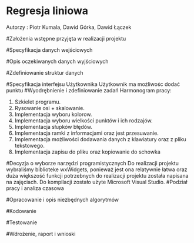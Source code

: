 # Regresja liniowa
Autorzy : Piotr Kumala, Dawid Górka, Dawid Łączek

#Założenia wstępne przyjęta w realizacji projektu

#Specyfikacja danych wejściowych

#Opis oczekiwanych danych wyjściowych

#Zdefiniowanie struktur danych

#Specyfikacja interfejsu Użytkownika
Użytkownik ma możliwośc dodać punktu 
#Wyodrębnienie i zdefiniowanie zadań
Harmonogram pracy:
1. Szkielet programu.
2. Rysowanie osi + skalowanie.
3. Implementacja wyboru kolorow.
4. Implementacja wyboru wielkości punktów i ich rodzajów.
5. Implementacja słupków błędów.
6. Implementacja ramki z informacjami oraz jest przesuwanie.
7. Implementacja możliwości dodawania danych z klawiatury oraz z pliku tekstowego.
8. Implementacja zapisu do pliku oraz kopiowanie do schowka

#Decyzja o wyborze narzędzi programistycznych
Do realizacji projektu wybraliśmy biblioteke wxWidgets, ponieważ jest ona relatywnie łatwa oraz duża większość funkcji potrzebnych do realizacji projektu została napisana na zajęciach. Do kompilacji zostało użyte Microsoft Visual Studio.
#Podział pracy i analiza czasowa

#Opracowanie i opis niezbędnych algorytmów

#Kodowanie

#Testowanie

#Wdrożenie, raport i wnioski

